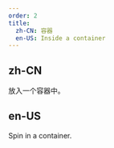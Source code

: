```yaml
---
order: 2
title: 
  zh-CN: 容器
  en-US: Inside a container
---
```


## zh-CN

放入一个容器中。

## en-US

Spin in a container.

